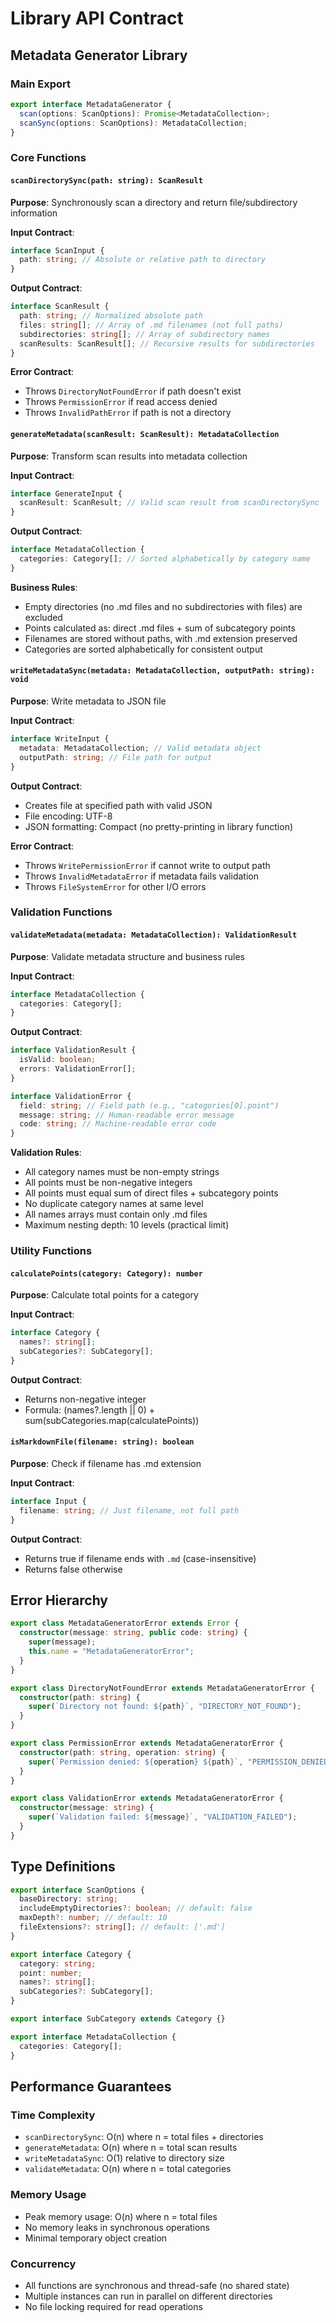 # Library API Contract

## Metadata Generator Library

### Main Export

```typescript
export interface MetadataGenerator {
  scan(options: ScanOptions): Promise<MetadataCollection>;
  scanSync(options: ScanOptions): MetadataCollection;
}
```

### Core Functions

#### `scanDirectorySync(path: string): ScanResult`

**Purpose**: Synchronously scan a directory and return file/subdirectory information

**Input Contract**:

```typescript
interface ScanInput {
  path: string; // Absolute or relative path to directory
}
```

**Output Contract**:

```typescript
interface ScanResult {
  path: string; // Normalized absolute path
  files: string[]; // Array of .md filenames (not full paths)
  subdirectories: string[]; // Array of subdirectory names
  scanResults: ScanResult[]; // Recursive results for subdirectories
}
```

**Error Contract**:

- Throws `DirectoryNotFoundError` if path doesn't exist
- Throws `PermissionError` if read access denied
- Throws `InvalidPathError` if path is not a directory

#### `generateMetadata(scanResult: ScanResult): MetadataCollection`

**Purpose**: Transform scan results into metadata collection

**Input Contract**:

```typescript
interface GenerateInput {
  scanResult: ScanResult; // Valid scan result from scanDirectorySync
}
```

**Output Contract**:

```typescript
interface MetadataCollection {
  categories: Category[]; // Sorted alphabetically by category name
}
```

**Business Rules**:

- Empty directories (no .md files and no subdirectories with files) are excluded
- Points calculated as: direct .md files + sum of subcategory points
- Filenames are stored without paths, with .md extension preserved
- Categories are sorted alphabetically for consistent output

#### `writeMetadataSync(metadata: MetadataCollection, outputPath: string): void`

**Purpose**: Write metadata to JSON file

**Input Contract**:

```typescript
interface WriteInput {
  metadata: MetadataCollection; // Valid metadata object
  outputPath: string; // File path for output
}
```

**Output Contract**:

- Creates file at specified path with valid JSON
- File encoding: UTF-8
- JSON formatting: Compact (no pretty-printing in library function)

**Error Contract**:

- Throws `WritePermissionError` if cannot write to output path
- Throws `InvalidMetadataError` if metadata fails validation
- Throws `FileSystemError` for other I/O errors

### Validation Functions

#### `validateMetadata(metadata: MetadataCollection): ValidationResult`

**Purpose**: Validate metadata structure and business rules

**Input Contract**:

```typescript
interface MetadataCollection {
  categories: Category[];
}
```

**Output Contract**:

```typescript
interface ValidationResult {
  isValid: boolean;
  errors: ValidationError[];
}

interface ValidationError {
  field: string; // Field path (e.g., "categories[0].point")
  message: string; // Human-readable error message
  code: string; // Machine-readable error code
}
```

**Validation Rules**:

- All category names must be non-empty strings
- All points must be non-negative integers
- All points must equal sum of direct files + subcategory points
- No duplicate category names at same level
- All names arrays must contain only .md files
- Maximum nesting depth: 10 levels (practical limit)

### Utility Functions

#### `calculatePoints(category: Category): number`

**Purpose**: Calculate total points for a category

**Input Contract**:

```typescript
interface Category {
  names?: string[];
  subCategories?: SubCategory[];
}
```

**Output Contract**:

- Returns non-negative integer
- Formula: (names?.length || 0) + sum(subCategories.map(calculatePoints))

#### `isMarkdownFile(filename: string): boolean`

**Purpose**: Check if filename has .md extension

**Input Contract**:

```typescript
interface Input {
  filename: string; // Just filename, not full path
}
```

**Output Contract**:

- Returns true if filename ends with `.md` (case-insensitive)
- Returns false otherwise

## Error Hierarchy

```typescript
export class MetadataGeneratorError extends Error {
  constructor(message: string, public code: string) {
    super(message);
    this.name = "MetadataGeneratorError";
  }
}

export class DirectoryNotFoundError extends MetadataGeneratorError {
  constructor(path: string) {
    super(`Directory not found: ${path}`, "DIRECTORY_NOT_FOUND");
  }
}

export class PermissionError extends MetadataGeneratorError {
  constructor(path: string, operation: string) {
    super(`Permission denied: ${operation} ${path}`, "PERMISSION_DENIED");
  }
}

export class ValidationError extends MetadataGeneratorError {
  constructor(message: string) {
    super(`Validation failed: ${message}`, "VALIDATION_FAILED");
  }
}
```

## Type Definitions

```typescript
export interface ScanOptions {
  baseDirectory: string;
  includeEmptyDirectories?: boolean; // default: false
  maxDepth?: number; // default: 10
  fileExtensions?: string[]; // default: ['.md']
}

export interface Category {
  category: string;
  point: number;
  names?: string[];
  subCategories?: SubCategory[];
}

export interface SubCategory extends Category {}

export interface MetadataCollection {
  categories: Category[];
}
```

## Performance Guarantees

### Time Complexity

- `scanDirectorySync`: O(n) where n = total files + directories
- `generateMetadata`: O(n) where n = total scan results
- `writeMetadataSync`: O(1) relative to directory size
- `validateMetadata`: O(n) where n = total categories

### Memory Usage

- Peak memory usage: O(n) where n = total files
- No memory leaks in synchronous operations
- Minimal temporary object creation

### Concurrency

- All functions are synchronous and thread-safe (no shared state)
- Multiple instances can run in parallel on different directories
- No file locking required for read operations
